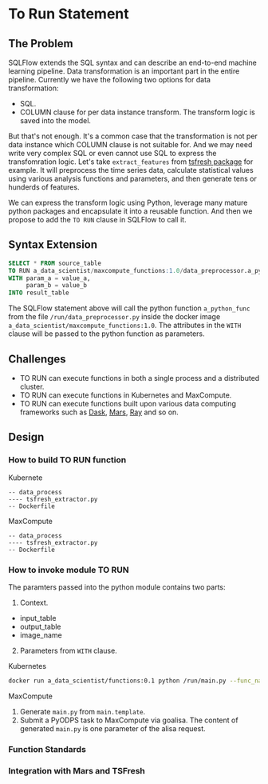 # To Run Statement

## The Problem

SQLFlow extends the SQL syntax and can describe an end-to-end machine learning pipeline. Data transformation is an important part in the entire pipeline. Currently we have the following two options for data transformation:

- SQL.
- COLUMN clause for per data instance transform. The transform logic is saved into the model.

But that's not enough. It's a common case that the transformation is not per data instance which COLUMN clause is not suitable for. And we may need write very complex SQL or even cannot use SQL to express the transfomration logic. Let's take `extract_features` from [tsfresh package](https://tsfresh.readthedocs.io/en/latest/api/tsfresh.feature_extraction.html#module-tsfresh.feature_extraction.extraction) for example. It will preprocess the time series data, calculate statistical values using various analysis functions and parameters, and then generate tens or hunderds of features.

We can express the transform logic using Python, leverage many mature python packages and encapsulate it into a reusable function. And then we propose to add the `TO RUN` clause in SQLFlow to call it.

## Syntax Extension

```SQL
SELECT * FROM source_table
TO RUN a_data_scientist/maxcompute_functions:1.0/data_preprocessor.a_python_func
WITH param_a = value_a,
     param_b = value_b
INTO result_table
```

The SQLFlow statement above will call the python function `a_python_func` from the file `/run/data_preprocessor.py` inside the docker image `a_data_scientist/maxcompute_functions:1.0`. The attributes in the `WITH` clause will be passed to the python function as parameters.

## Challenges

- TO RUN can execute functions in both a single process and a distributed cluster.
- TO RUN can execute functions in Kubernetes and MaxCompute.
- TO RUN can execute functions built upon various data computing frameworks such as [Dask](https://github.com/dask/dask), [Mars](https://github.com/mars-project/mars), [Ray](https://github.com/ray-project/ray) and so on.

## Design

### How to build TO RUN function

Kubernete

```TXT
-- data_process
---- tsfresh_extractor.py
-- Dockerfile
```

MaxCompute

```TXT
-- data_process
---- tsfresh_extractor.py
-- Dockerfile
```

### How to invoke module TO RUN

The paramters passed into the python module contains two parts:

1. Context.

- input_table
- output_table
- image_name

2. Parameters from `WITH` clause.

Kubernetes

```BASH
docker run a_data_scientist/functions:0.1 python /run/main.py --func_name data_proc --param_a value_a --param_b value_b
```

MaxCompute

1. Generate `main.py` from `main.template`.
2. Submit a PyODPS task to MaxCompute via goalisa. The content of generated `main.py` is one parameter of the alisa request.

### Function Standards

### Integration with Mars and TSFresh
